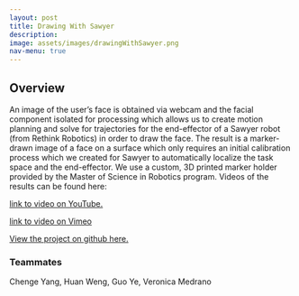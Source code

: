 ```yaml
---
layout: post
title: Drawing With Sawyer
description: 
image: assets/images/drawingWithSawyer.png
nav-menu: true
---
```


## Overview
An image of the user’s face is obtained via webcam and the facial component isolated for processing which allows us to create motion planning and solve for trajectories for the end-effector of a Sawyer robot (from Rethink Robotics) in order to draw the face. The result is a marker-drawn image of a face on a surface which only requires an initial calibration process which we created for Sawyer to automatically localize the task space and the end-effector. We use a custom, 3D printed marker holder provided by the Master of Science in Robotics program. Videos of the results can be found here:

[link to video on YouTube.](https://www.youtube.com/watch?v=AccB97JPMUE&feature=youtu.be)

[link to video on Vimeo](https://vimeo.com/306494867)

[View the project on github here.](https://github.com/ThePenultimatum/finalProject495)

### Teammates
Chenge Yang, Huan Weng, Guo Ye, Veronica Medrano
